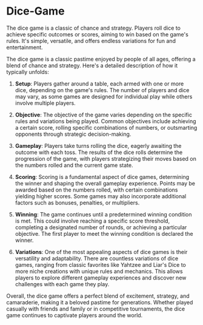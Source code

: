 # Dice-Game
The dice game is a classic of chance and strategy. Players roll dice to achieve specific outcomes or scores, aiming to win based on the game's rules. It's simple, versatile, and offers endless variations for fun and entertainment.

The dice game is a classic pastime enjoyed by people of all ages, offering a blend of chance and strategy. Here's a detailed description of how it typically unfolds:

1. **Setup**: Players gather around a table, each armed with one or more dice, depending on the game's rules. The number of players and dice may vary, as some games are designed for individual play while others involve multiple players.

2. **Objective**: The objective of the game varies depending on the specific rules and variations being played. Common objectives include achieving a certain score, rolling specific combinations of numbers, or outsmarting opponents through strategic decision-making.

3. **Gameplay**: Players take turns rolling the dice, eagerly awaiting the outcome with each toss. The results of the dice rolls determine the progression of the game, with players strategizing their moves based on the numbers rolled and the current game state.

4. **Scoring**: Scoring is a fundamental aspect of dice games, determining the winner and shaping the overall gameplay experience. Points may be awarded based on the numbers rolled, with certain combinations yielding higher scores. Some games may also incorporate additional factors such as bonuses, penalties, or multipliers.

5. **Winning**: The game continues until a predetermined winning condition is met. This could involve reaching a specific score threshold, completing a designated number of rounds, or achieving a particular objective. The first player to meet the winning condition is declared the winner.

6. **Variations**: One of the most appealing aspects of dice games is their versatility and adaptability. There are countless variations of dice games, ranging from classic favorites like Yahtzee and Liar's Dice to more niche creations with unique rules and mechanics. This allows players to explore different gameplay experiences and discover new challenges with each game they play.

Overall, the dice game offers a perfect blend of excitement, strategy, and camaraderie, making it a beloved pastime for generations. Whether played casually with friends and family or in competitive tournaments, the dice game continues to captivate players around the world.
